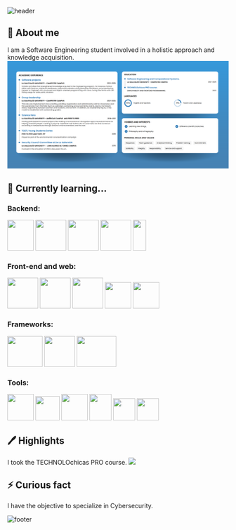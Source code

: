 ![header](https://capsule-render.vercel.app/api?type=waving&color=gradient&customColorList=2,2&height=400&desc=Saludos%20👋,%20soy%20|%20Greetings%20☕,%20I%20am%20|%20Bonjour%20🌺,%20je%20suis%20|%20こんにちは私は&descSize=20&descAlignY=30&text=Cecilia%20Peña&animation=fadeIn)

## 🚀 About me
I am a Software Engineering student involved in a holistic approach and knowledge acquisition.
<img src="GitHub_CV.png" width="850"/>
  
## 🧠 Currently learning...
<p float="left">
  <h3>Backend:</h3>
<div col>
  <img src="https://seeklogo.com/images/C/csharp-logo-58C6C6F67A-seeklogo.com.png" width="60" height="70" />
  <img src="https://upload.wikimedia.org/wikipedia/commons/thumb/c/c3/Python-logo-notext.svg/1869px-Python-logo-notext.svg.png" width="70" height="70" />
  <img src="https://www.blockachain.gr/wp-content/uploads/2018/03/java-coffee-cup-logo.png" width="70" height="70" />
  <img src="https://cdn-icons-png.flaticon.com/512/5968/5968313.png" width="70" height="70" />
  <img src="https://seeklogo.com/images/M/mongodb-logo-655F7D542D-seeklogo.com.png" width="30" height="70" />
</div col>
<h3>Front-end and web:</h3>
<div col>
  <img src="https://cdn1.iconfinder.com/data/icons/logotypes/32/badge-css-3-512.png" width="70" height="70"/>
  <img src="https://logos-download.com/wp-content/uploads/2017/07/HTML5_badge.png" width="70" height="70" />
  <img src="https://cdn.worldvectorlogo.com/logos/javascript-1.svg" width="70" height="70" /> 
  <img src="https://upload.wikimedia.org/wikipedia/commons/thumb/4/4c/Typescript_logo_2020.svg/512px-Typescript_logo_2020.svg.png" width="60" height="60" />
  <img src="https://upload.wikimedia.org/wikipedia/commons/thumb/a/a7/React-icon.svg/2300px-React-icon.svg.png" width="60" height="60" /> 
</div col>
<h3>Frameworks:</h3>
 <div col>
   <img src="https://upload.wikimedia.org/wikipedia/commons/thumb/b/b2/Bootstrap_logo.svg/512px-Bootstrap_logo.svg.png" width="80" height="70" />
   <img src="https://upload.wikimedia.org/wikipedia/commons/thumb/9/91/Electron_Software_Framework_Logo.svg/1200px-Electron_Software_Framework_Logo.svg.png" width="70" height="70" />
  <img src="https://www.jacobsoft.com.mx/wp-content/uploads/2020/04/node-js-736399_960_720-2.png" width="90" height="70" />
 </div col>
<h3>Tools:</h3>
<div col>
  <img src="https://static.techspot.com/images2/downloads/topdownload/2021/04/2021-04-07-ts3_thumbs-8ba.png" width="60" height="60" />
  <img src="https://seeklogo.com/images/P/postman-logo-0087CA0D15-seeklogo.com.png" width="55" height="55" />
  <img src="https://th.bing.com/th/id/R.98865e06d77faca32b3e118df119049e?rik=AU0%2bE0ROLAbnog&riu=http%3a%2f%2flogonoid.com%2fimages%2fintellij-idea-logo.png&ehk=CapqYnZAeX0cbsUWxFNWr913YwdQDC7OFt%2ftIAEb%2fBU%3d&risl=&pid=ImgRaw&r=0" width="60" height="60" />
  <img src="https://logos-download.com/wp-content/uploads/2020/07/NetBeans_Logo.png" width="50" height="60" />
  <img src="https://seeklogo.com/images/V/visual-studio-code-logo-449D71944F-seeklogo.com.png" width="50" height="50" />
  <img src="https://schwabencode.com/contents/logos/VS2019-Badge.png" width="50" height="50" />
</div col>
</p>

## 🖊️ Highlights
I took the TECHNOLOchicas PRO course.
 <img src="https://technolochicas.org/templatesitio/assets/img/logo-color-high.png" width="850"/>

## ⚡️ Curious fact
I have the objective to specialize in Cybersecurity.

![footer](https://capsule-render.vercel.app/api?type=waving&section=footer&color=gradient&customColorList=2,2&height=400&desc=✉%20cecilia.bravo.software@gmail.com&descSize=30&descAlignY=65&text=Contact%20me&animation=fadeIn)
